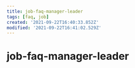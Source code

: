 ```yaml
---
title: job-faq-manager-leader
tags: [faq, job]
created: '2021-09-22T16:40:33.852Z'
modified: '2021-09-22T16:41:02.529Z'
---
```


# job-faq-manager-leader
